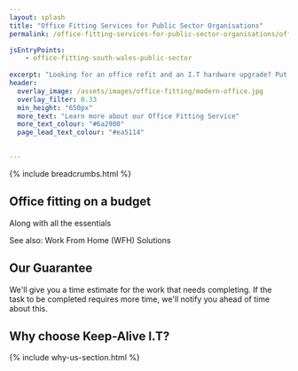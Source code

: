 ```yaml
---
layout: splash
title: "Office Fitting Services for Public Sector Organisations"
permalink: /office-fitting-services-for-public-sector-organisations/office-fitting-south-wales

jsEntryPoints:
    - office-fitting-south-wales-public-sector
    
excerpt: "Looking for an office refit and an I.T hardware upgrade? Put your feet up and we'll sort everything from procurement, fitting, cable management, and device patching."
header:
  overlay_image: /assets/images/office-fitting/modern-office.jpg
  overlay_filter: 0.33 
  min_height: "650px"
  more_text: "Learn more about our Office Fitting Service"
  more_text_colour: "#6a2900"
  page_lead_text_colour: "#ea5114"
    

---
```


{% include breadcrumbs.html %}

## <i class="fas fa-tools page-title-icon" aria-hidden="true"></i>  Office fitting on a budget

Along with all the essentials

See also: Work From Home (WFH) Solutions

## Our Guarantee
We'll give you a time estimate for the work that needs completing. If the task to be completed requires more time, we'll notify you ahead of time about this.

## Why choose Keep-Alive I.T?
{% include why-us-section.html %}
